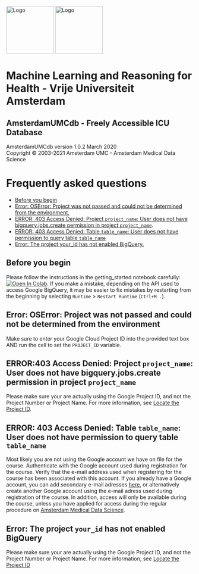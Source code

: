 <img src="https://github.com/AmsterdamUMC/AmsterdamUMCdb/blob/master/courses/2021-11-vu-ml-reasoning/vu.jpg?raw=1" alt="Logo" width=128px/>

<img src="https://github.com/AmsterdamUMC/AmsterdamUMCdb/blob/master/img/logo_amds.png?raw=1" alt="Logo" width=128px/>

# Machine Learning and Reasoning for Health - Vrije Universiteit Amsterdam
## AmsterdamUMCdb - Freely Accessible ICU Database

AmsterdamUMCdb version 1.0.2 March 2020  
Copyright &copy; 2003-2021 Amsterdam UMC - Amsterdam Medical Data Science

# Frequently asked questions

- [Before you begin](#before-you-begin)
- [Error: OSError: Project was not passed and could not be determined from the environment.](#project-not-passed)
- [ERROR: 403 Access Denied: Project `project_name`: User does not have bigquery.jobs.create permission in project `project_name`](#denied-job-permission).
- [ERROR: 403 Access Denied: Table `table_name`: User does not have permission to query table `table_name`](#denied-query-permission)
- [Error: The project your_id has not enabled BigQuery.](#bigquery-not-enabled)

<a id="before-you-begin"></a>
## Before you begin

Please follow the instructions in the getting_started notebook carefully: [![Open In Colab](https://colab.research.google.com/assets/colab-badge.svg)](https://colab.research.google.com/github/AmsterdamUMC/AmsterdamUMCdb/blob/master/courses/2021-11-vu-ml-reasoning/getting_started.ipynb). If you make a mistake, depending on the API used to access Google BigQuery, it may be easier to fix mistakes by restarting from the beginning by selecting `Runtime` > `Restart Runtime` (`Ctrl+M .`).

<a id="project-not-passed"></a>
## Error: OSError: Project was not passed and could not be determined from the environment

Make sure to enter your Google Cloud Project ID into the provided text box AND run the cell to set the `PROJECT_ID` variable.

<a id="denied-job-permission"></a>
## ERROR:403 Access Denied: Project `project_name`: User does not have bigquery.jobs.create permission in project `project_name`

Please make sure your are actually using the Google Project ID, and not the Project Number or Project Name. For more information, see [Locate the Project ID](https://support.google.com/googleapi/answer/7014113?hl=en).

<a id="denied-query-permission"></a>
## ERROR: 403 Access Denied: Table `table_name`: User does not have permission to query table `table_name`

Most likely you are not using the Google account we have on file for the course. Authenticate with the Google account used during registration for the course. Verify that the e-mail address used when registering for the course has been associated with this account. If you already have a Google account, you can add secondary e-mail adresses [here](https://myaccount.google.com/alternateemail), or alternatively create another Google account using the e-mail adress used during registration of the course. In addition, access will only be available during the course, unless you have applied for access during the regular procedure on [Amsterdam Medical Data Science](https://amsterdammedicaldatascience.nl/).

<a id="bigquery-not-enabled"></a>
## Error: The project `your_id` has not enabled BigQuery

Please make sure your are actually using the Google Project ID, and not the Project Number or Project Name. For more information, see [Locate the Project ID](https://support.google.com/googleapi/answer/7014113?hl=en)